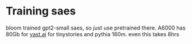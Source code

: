# Training saes

bloom trained gpt2-small saes, so just use pretrained there. A6000 has 80Gb for [vast.ai](http://vast.ai) for tinystories and pythia 160m. even this takes 8hrs